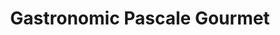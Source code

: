 ---
title: "Gastronomic Pascale Gourmet"
url: /toronto/gastronomic-pascale-gourmet/
shop: Feinkost
---